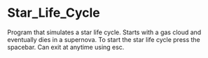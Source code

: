 # Star_Life_Cycle
Program that simulates a star life cycle. Starts with a gas cloud and eventually dies in a supernova. To start the star life cycle press the spacebar. Can exit at anytime using esc.
